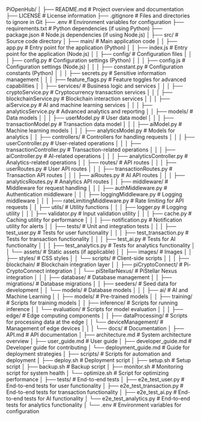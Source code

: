 PiOpenHub/
│
├── README.md                   # Project overview and documentation
├── LICENSE                     # License information
├── .gitignore                  # Files and directories to ignore in Git
├── .env                        # Environment variables for configuration
├── requirements.txt            # Python dependencies (if using Python)
├── package.json                # Node.js dependencies (if using Node.js)
│
├── src/                        # Source code directory
│   ├── main/                   # Main application code
│   │   ├── app.py              # Entry point for the application (Python)
│   │   ├── index.js            # Entry point for the application (Node.js)
│   │   ├── config/             # Configuration files
│   │   │   ├── config.py       # Configuration settings (Python)
│   │   │   ├── config.js       # Configuration settings (Node.js)
│   │   │   ├── constant.py     # Configuration constants (Python)
│   │   │   ├── secrets.py      # Sensitive information management
│   │   │   ├── feature_flags.py # Feature toggles for advanced capabilities
│   │   ├── services/           # Business logic and services
│   │   │   ├── cryptoService.py # Cryptocurrency transaction services
│   │   │   ├── blockchainService.py # Blockchain interaction services
│   │   │   ├── aiService.py     # AI and machine learning services
│   │   │   ├── analyticsService.py # Advanced analytics and reporting
│   │   ├── models/             # Data models
│   │   │   ├── userModel.py    # User data model
│   │   │   ├── transactionModel.py # Transaction data model
│   │   │   ├── aiModel.py      # Machine learning models
│   │   │   ├── analyticsModel.py # Models for analytics
│   │   ├── controllers/        # Controllers for handling requests
│   │   │   ├── userController.py # User-related operations
│   │   │   ├── transactionController.py # Transaction-related operations
│   │   │   ├── aiController.py  # AI-related operations
│   │   │   ├── analyticsController.py # Analytics-related operations
│   │   ├── routes/             # API routes
│   │   │   ├── userRoutes.py    # User API routes
│   │   │   ├── transactionRoutes.py # Transaction API routes
│   │   │   ├── aiRoutes.py      # AI API routes
│   │   │   ├── analyticsRoutes.py # Analytics API routes
│   │   ├── middleware/         # Middleware for request handling
│   │   │   ├── authMiddleware.py # Authentication middleware
│   │   │   ├── loggingMiddleware.py # Logging middleware
│   │   │   ├── rateLimitingMiddleware.py # Rate limiting for API requests
│   │   ├── utils/              # Utility functions
│   │   │   ├── logger.py       # Logging utility
│   │   │   ├── validator.py     # Input validation utility
│   │   │   ├── cache.py         # Caching utility for performance
│   │   │   ├── notification.py   # Notification utility for alerts
│   │   ├── tests/              # Unit and integration tests
│   │   │   ├── test_user.py    # Tests for user functionality
│   │   │   ├── test_transaction.py # Tests for transaction functionality
│   │   │   ├── test_ai.py      # Tests for AI functionality
│   │   │   ├── test_analytics.py # Tests for analytics functionality
│   │   └── assets/             # Static assets (if applicable)
│   │       ├── images/         # Images
│   │       ├── styles/         # CSS styles
│   │       └── scripts/        # Client-side scripts
│   │
│   ├── blockchain/             # Blockchain integration layer
│   │   ├── piCryptoConnect/    # Pi-CryptoConnect integration
│   │   └── piStellarNexus/     # PiStellar Nexus integration
│   │
│   ├── database/               # Database management
│   │   ├── migrations/         # Database migrations
│   │   ├── seeders/            # Seed data for development
│   │   └── models/             # Database models
│   │
│   ├── ai/                     # AI and Machine Learning
│   │   ├── models/             # Pre-trained models
│   │   ├── training/           # Scripts for training models
│   │   ├── inference/          # Scripts for running inference
│   │   └── evaluation/         # Scripts for model evaluation
│   │
│   ├── edge/                   # Edge computing components
│   │   ├── dataProcessing/     # Scripts for processing data at the edge
│   │   └── deviceManagement/   # Management of edge devices
│   │
│   └── docs/                   # Documentation
│       ├── API.md              # API documentation
│       ├── architecture.md      # System architecture overview
│       ├── user_guide.md       # User guide
│       ├── developer_guide.md   # Developer guide for contributing
│       └── deployment_guide.md  # Guide for deployment strategies
│
├── scripts/                    # Scripts for automation and deployment
│   ├── deploy.sh               # Deployment script
│   ├── setup.sh                # Setup script
│   ├── backup.sh               # Backup script
│   ├── monitor.sh              # Monitoring script for system health
│   └── optimize.sh             # Script for optimizing performance
│
├── tests/                      # End-to-end tests
│   ├── e2e_test_user.py        # End-to-end tests for user functionality
│   ├── e2e_test_transaction.py  # End-to-end tests for transaction functionality
│   ├── e2e_test_ai.py          # End-to-end tests for AI functionality
│   └── e2e_test_analytics.py    # End-to-end tests for analytics functionality
│
└── .env                        # Environment variables for configuration
